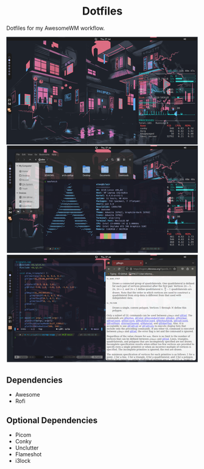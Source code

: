 <h1 align="center">Dotfiles</h1>

Dotfiles for my AwesomeWM workflow.  

![Screenshot](Screenshots/shots.png)

## Dependencies
* Awesome
* Rofi

## Optional Dependencies
* Picom
* Conky
* Unclutter
* Flameshot
* i3lock

